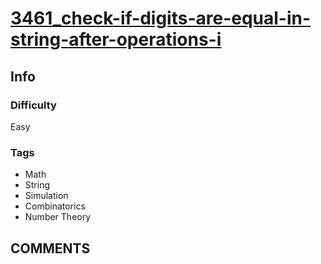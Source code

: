 # [3461_check-if-digits-are-equal-in-string-after-operations-i](https://leetcode.com/problems/check-if-digits-are-equal-in-string-after-operations-i)

## Info

### Difficulty

Easy

### Tags

- Math
- String
- Simulation
- Combinatorics
- Number Theory

## __COMMENTS__

> 
